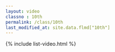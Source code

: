 ```yaml
---
layout: video
classno : 10th
permalink: /class/10th
last_modified_at: site.data.flmd["10th"]
---
```


{% include list-video.html %}
